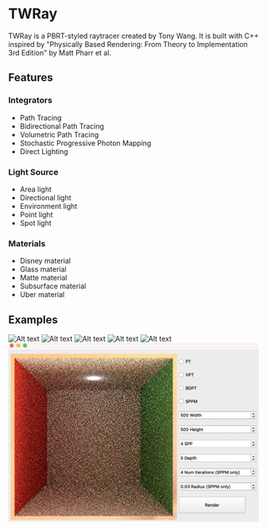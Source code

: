# TWRay

TWRay is a PBRT-styled raytracer created by Tony Wang. It is built with C++ inspired by "Physically Based Rendering: From Theory to Implementation 3rd Edition" by Matt Pharr et al.

## Features

### Integrators
- Path Tracing
- Bidirectional Path Tracing
- Volumetric Path Tracing
- Stochastic Progressive Photon Mapping
- Direct Lighting

### Light Source
- Area light
- Directional light
- Environment light
- Point light
- Spot light

### Materials
- Disney material
- Glass material
- Matte material
- Subsurface material
- Uber material

## Examples
![Alt text](examples/exm1.png?raw=true "Stanford bunny in Cornell box")
![Alt text](examples/exm2.png?raw=true "Stanford dragon with subsurface material")
![Alt text](examples/exm3.png?raw=true "Stanford dragon in Cornell box")
![Alt text](examples/exm4.png?raw=true "Caustics")
![Alt text](examples/exm5.png?raw=true "Caustics in Cornell Box")
![Alt text](examples/exm6.png?raw=true "UI Interface")
